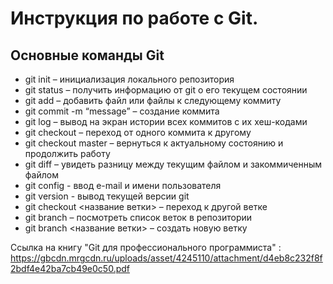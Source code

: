 # **Инструкция по работе с Git.**
## Основные команды Git
* git init – инициализация локального репозитория
* git status – получить информацию от git о его текущем состоянии
* git add – добавить файл или файлы к следующему коммиту
* git commit -m “message” – создание коммита
* git log – вывод на экран истории всех коммитов с их хеш-кодами
* git checkout – переход от одного коммита к другому
* git checkout master – вернуться к актуальному состоянию и продолжить работу
* git diff – увидеть разницу между текущим файлом и закоммиченным файлом
* git config - ввод e-mail и имени пользователя
* git version - вывод текущей версии git  
* git checkout <название ветки> – переход к другой ветке
* git branch – посмотреть список веток в репозитории
* git branch <название ветки> – создать новую ветку




Ссылка на книгу "Git для профессионального программиста" :
https://gbcdn.mrgcdn.ru/uploads/asset/4245110/attachment/d4eb8c232f8f2bdf4e42ba7cb49e0c50.pdf